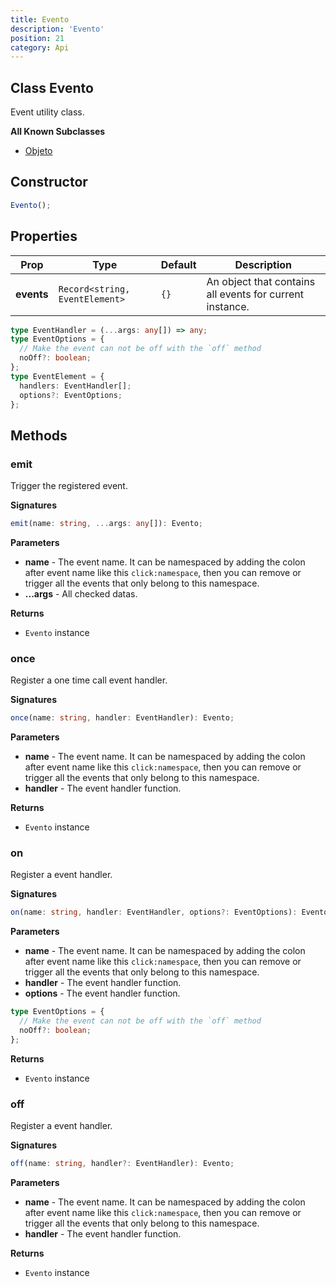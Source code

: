 ```yaml
---
title: Evento
description: 'Evento'
position: 21
category: Api
---
```


## Class Evento
<tree :items="[
  { text: 'Evento' }
]"></tree>

Event utility class.

**All Known Subclasses**
- [Objeto](/api/objeto)

## Constructor
```typescript
Evento();
```

## Properties
| Prop | Type | Default | Description |
| ---- | ---- | ---------------- | ----------- |
| **events** | `Record<string, EventElement>` | `{}` | An object that contains all events for current instance. |

```typescript
type EventHandler = (...args: any[]) => any;
type EventOptions = {
  // Make the event can not be off with the `off` method
  noOff?: boolean;
};
type EventElement = {
  handlers: EventHandler[];
  options?: EventOptions;
};
```

## Methods
### emit
Trigger the registered event.

**Signatures**
```typescript
emit(name: string, ...args: any[]): Evento;
```

**Parameters**
- **name** - The event name. It can be namespaced by adding the colon after event name like this `click:namespace`, then you can remove or trigger all the events that only belong to this namespace.
- **...args** - All checked datas.

**Returns**
- `Evento` instance

### once
Register a one time call event handler.

**Signatures**
```typescript
once(name: string, handler: EventHandler): Evento;
```

**Parameters**
- **name** - The event name. It can be namespaced by adding the colon after event name like this `click:namespace`, then you can remove or trigger all the events that only belong to this namespace.
- **handler** - The event handler function.

**Returns**
- `Evento` instance

### on
Register a event handler.

**Signatures**
```typescript
on(name: string, handler: EventHandler, options?: EventOptions): Evento;
```

**Parameters**
- **name** - The event name. It can be namespaced by adding the colon after event name like this `click:namespace`, then you can remove or trigger all the events that only belong to this namespace.
- **handler** - The event handler function.
- **options** - The event handler function.

```typescript
type EventOptions = {
  // Make the event can not be off with the `off` method
  noOff?: boolean;
};
```

**Returns**
- `Evento` instance

### off
Register a event handler.

**Signatures**
```typescript
off(name: string, handler?: EventHandler): Evento;
```

**Parameters**
- **name** - The event name. It can be namespaced by adding the colon after event name like this `click:namespace`, then you can remove or trigger all the events that only belong to this namespace.
- **handler** - The event handler function.

**Returns**
- `Evento` instance


